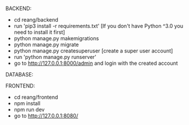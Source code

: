 


BACKEND:
- cd reang/backend
- run 'pip3 install -r requirements.txt' [If you don't have Python ^3.0 you need to install it first]
- python manage.py makemigrations
- python manage.py migrate
- python manage.py createsuperuser [create a super user account]
- run 'python manage.py runserver'
- go to http://127.0.0.1:8000/admin and login with the created account

DATABASE:


FRONTEND:
- cd reang/frontend
- npm install
- npm run dev
- go to http://127.0.0.1:8080/